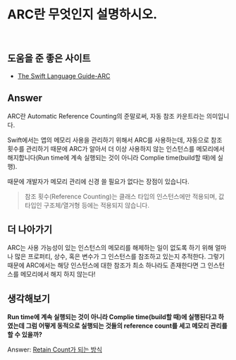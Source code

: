 # ARC란 무엇인지 설명하시오.


<br>

## 도움을 준 좋은 사이트
* [The Swift Language Guide-ARC](https://jusung.gitbook.io/the-swift-language-guide/language-guide/23-automatic-reference-counting)



## Answer

ARC란 Automatic Reference Counting의 준말로써, 자동 참조 카운트라는 의미입니다. 

Swift에서는 앱의 메모리 사용을 관리하기 위해서 ARC를 사용하는데, 자동으로 참조 횟수를 관리하기 때문에 ARC가 알아서 더 이상 사용하지 않는 인스턴스를 메모리에서 해지합니다(Run time에 계속 실행되는 것이 아니라 Complie time(build할 때)에 실행).

때문에 개발자가 메모리 관리에 신경 쓸 필요가 없다는 장점이 있습니다.
> 참조 횟수(Reference Counting)는 클래스 타입의 인스턴스에만 적용되며, 값 타입인 구조체/열거형 등에는 적용되지 않습니다.


## 더 나아가기

ARC는 사용 가능성이 있는 인스턴스의 메모리를 해제하는 일이 없도록 하기 위해 얼마나 많은 프로퍼티, 상수, 혹은 변수가 그 인스턴스를 참조하고 있는지 추적한다. 그렇기 때문에 ARC에서는 해당 인스턴스에 대한 참조가 최소 하나라도 존재한다면 그 인스턴스를 메모리에서 해지 하지 않는다!

## 생각해보기 

**Run time에 계속 실행되는 것이 아니라 Complie time(build할 때)에 실행된다고 하였는데 그럼 어떻게 동적으로 실행되는 것들의 reference count를 세고 메모리 관리를 할 수 있을까?**

Answer: [Retain Count가 되는 방식](./Reference-count-in-ARC.md)